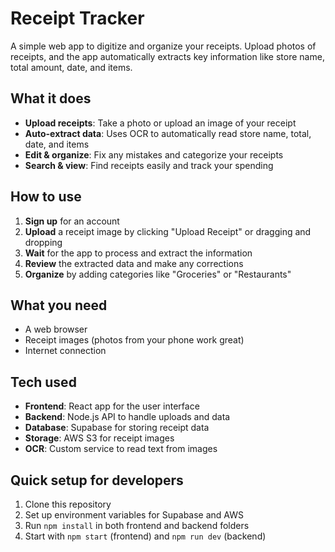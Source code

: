 # Receipt Tracker

A simple web app to digitize and organize your receipts. Upload photos of receipts, and the app automatically extracts key information like store name, total amount, date, and items.

## What it does

- **Upload receipts**: Take a photo or upload an image of your receipt
- **Auto-extract data**: Uses OCR to automatically read store name, total, date, and items
- **Edit & organize**: Fix any mistakes and categorize your receipts
- **Search & view**: Find receipts easily and track your spending

## How to use

1. **Sign up** for an account
2. **Upload** a receipt image by clicking "Upload Receipt" or dragging and dropping
3. **Wait** for the app to process and extract the information
4. **Review** the extracted data and make any corrections
5. **Organize** by adding categories like "Groceries" or "Restaurants"

## What you need

- A web browser
- Receipt images (photos from your phone work great)
- Internet connection

## Tech used

- **Frontend**: React app for the user interface
- **Backend**: Node.js API to handle uploads and data
- **Database**: Supabase for storing receipt data
- **Storage**: AWS S3 for receipt images
- **OCR**: Custom service to read text from images

## Quick setup for developers

1. Clone this repository
2. Set up environment variables for Supabase and AWS
3. Run `npm install` in both frontend and backend folders
4. Start with `npm start` (frontend) and `npm run dev` (backend)